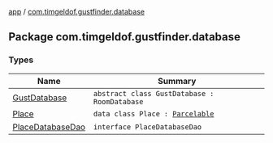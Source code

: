 [app](../index.md) / [com.timgeldof.gustfinder.database](./index.md)

## Package com.timgeldof.gustfinder.database

### Types

| Name | Summary |
|---|---|
| [GustDatabase](-gust-database/index.md) | `abstract class GustDatabase : RoomDatabase` |
| [Place](-place/index.md) | `data class Place : `[`Parcelable`](https://developer.android.com/reference/android/os/Parcelable.html) |
| [PlaceDatabaseDao](-place-database-dao/index.md) | `interface PlaceDatabaseDao` |
